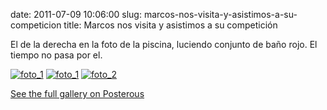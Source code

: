 date: 2011-07-09 10:06:00
slug: marcos-nos-visita-y-asistimos-a-su-competicion
title: Marcos nos visita y asistimos a su competición

    

El de la derecha en la foto de la piscina, luciendo conjunto de baño rojo. El tiempo no pasa por el.

[![foto_1][1]][1]
[![foto_1][1]][1]
[![foto_2][2]][2]

[See the full gallery on Posterous](http://papito.posterous.com/marcos-nos-visita-y-asistimos-a-su-competicio)

  

[1]: file:///Users/jjdenis/jjdenis.github.com/static/2011-07-09-marcos-nos-visita-y-asistimos-a-su-competicion_foto1.jpg
[2]: file:///Users/jjdenis/jjdenis.github.com/static/2011-07-09-marcos-nos-visita-y-asistimos-a-su-competicion_foto1.jpg
